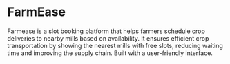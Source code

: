 # FarmEase
Farmease is a slot booking platform that helps farmers schedule crop deliveries to nearby mills based on availability. It ensures efficient crop transportation by showing the nearest mills with free slots, reducing waiting time and improving the supply chain. Built with a user-friendly interface.

